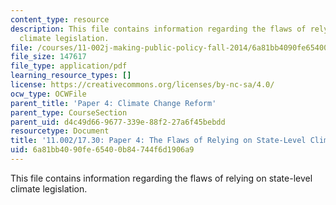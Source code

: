 ```yaml
---
content_type: resource
description: This file contains information regarding the flaws of relying on state-level
  climate legislation.
file: /courses/11-002j-making-public-policy-fall-2014/6a81bb4090fe65400b84744f6d1906a9_MIT11_002JF14_pa4stud3.pdf
file_size: 147617
file_type: application/pdf
learning_resource_types: []
license: https://creativecommons.org/licenses/by-nc-sa/4.0/
ocw_type: OCWFile
parent_title: 'Paper 4: Climate Change Reform'
parent_type: CourseSection
parent_uid: d4c49d66-9677-339e-88f2-27a6f45bebdd
resourcetype: Document
title: '11.002/17.30: Paper 4: The Flaws of Relying on State-Level Climate Legislation'
uid: 6a81bb40-90fe-6540-0b84-744f6d1906a9
---
```

This file contains information regarding the flaws of relying on state-level climate legislation.